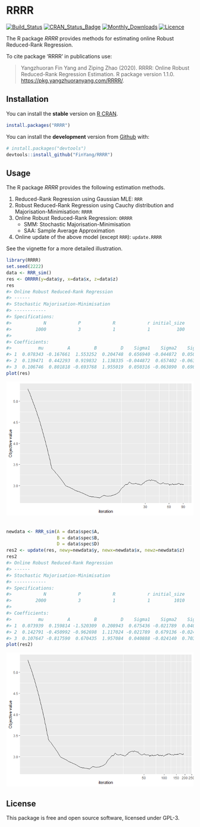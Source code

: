 
<!-- README.md is generated from README.Rmd. Please edit that file -->

# RRRR

<!-- badges: start -->

[![Build\_Status](https://travis-ci.org/FinYang/RRRR.svg?branch=master)](https://travis-ci.org/FinYang/RRRR)
[![CRAN\_Status\_Badge](http://www.r-pkg.org/badges/version/RRRR)](https://cran.r-project.org/package=RRRR)
[![Monthly\_Downloads](http://cranlogs.r-pkg.org/badges/RRRR)](https://cran.r-project.org/package=RRRR)
[![Licence](https://img.shields.io/badge/licence-GPL--3-blue.svg)](https://www.gnu.org/licenses/gpl-3.0.en.html)
<!-- badges: end -->

The R package *RRRR* provides methods for estimating online Robust
Reduced-Rank Regression.

To cite package ‘RRRR’ in publications use:

> Yangzhuoran Fin Yang and Ziping Zhao (2020). RRRR: Online Robust
> Reduced-Rank Regression Estimation. R package version 1.1.0.
> <https://pkg.yangzhuoranyang.com/RRRR/>.

## Installation

You can install the **stable** version on [R
CRAN](https://CRAN.R-project.org/package=RRRR).

``` r
install.packages("RRRR")
```

You can install the **development** version from
[Github](https://github.com/FinYang/RRRR) with:

``` r
# install.packages("devtools")
devtools::install_github("FinYang/RRRR")
```

## Usage

The R package *RRRR* provides the following estimation methods.

1.  Reduced-Rank Regression using Gaussian MLE: `RRR`
2.  Robust Reduced-Rank Regression using Cauchy distribution and
    Majorisation-Minimisation: `RRRR`
3.  Online Robust Reduced-Rank Regression: `ORRRR`
      - SMM: Stochastic Majorisation-Minimisation
      - SAA: Sample Average Approximation
4.  Online update of the above model (except `RRR`): `update.RRRR`

See the vignette for a more detailed illustration.

``` r
library(RRRR)
set.seed(2222)
data <- RRR_sim()
res <- ORRRR(y=data$y, x=data$x, z=data$z)
res
#> Online Robust Reduced-Rank Regression
#> ------
#> Stochastic Majorisation-Minimisation
#> ------------
#> Specifications:
#>            N            P            R            r initial_size        addon 
#>         1000            3            1            1          100           10 
#> 
#> Coefficients:
#>          mu         A         B         D    Sigma1    Sigma2    Sigma3
#> 1  0.078343 -0.167661  1.553252  0.204748  0.656940 -0.044872  0.050316
#> 2  0.139471  0.442293  0.919832  1.138335 -0.044872  0.657402 -0.063890
#> 3  0.106746  0.801818 -0.693768  1.955019  0.050316 -0.063890  0.698777
plot(res)
```

![](man/figures/README-unnamed-chunk-2-1.png)<!-- -->

``` r

newdata <- RRR_sim(A = data$spec$A,
                   B = data$spec$B,
                   D = data$spec$D)
res2 <- update(res, newy=newdata$y, newx=newdata$x, newz=newdata$z)
res2
#> Online Robust Reduced-Rank Regression
#> ------
#> Stochastic Majorisation-Minimisation
#> ------------
#> Specifications:
#>            N            P            R            r initial_size        addon 
#>         2000            3            1            1         1010           10 
#> 
#> Coefficients:
#>          mu         A         B         D    Sigma1    Sigma2    Sigma3
#> 1  0.073939  0.159814 -1.520309  0.208943  0.675436 -0.021789  0.040888
#> 2  0.142791 -0.450992 -0.962698  1.117024 -0.021789  0.679136 -0.024140
#> 3  0.107647 -0.817590  0.670435  1.957084  0.040888 -0.024140  0.703949
plot(res2)
```

![](man/figures/README-unnamed-chunk-2-2.png)<!-- -->

## License

This package is free and open source software, licensed under GPL-3.
